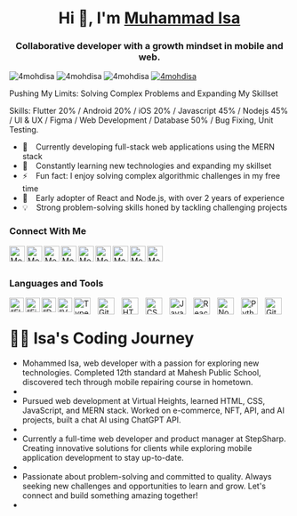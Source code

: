 
<h1 align="center"> Hi 👋, I'm <a href="https://isaxcode.vercel.app">Muhammad Isa</a></h1>
<h3 align="center">Collaborative developer with a growth mindset in mobile and web.</h3>

<div class="row">
    <img src="https://img.shields.io/github/followers/4mohdisa?label=Github%20followers&style=for-the-badge" alt="4mohdisa" />
    <img src="https://img.shields.io/github/stars/4mohdisa?label=Github%20stars&style=for-the-badge" alt="4mohdisa" />
    <img  src="https://komarev.com/ghpvc/?username=4mohdisa&label=Profile Views&color=blue&style=for-the-badge" alt="4mohdisa" />
    <a href="https://www.linkedin.com/in/mohammed-isa-72a34a226/"><img src="https://img.shields.io/badge/-CONNECT-blue?style=for-the-badge&logo=Linkedin&link=https://www.linkedin.com/in/mohammed-isa-72a34a226/" alt="4mohdisa" /> </a>
</div>

Pushing My Limits: Solving Complex Problems and Expanding My Skillset

Skills: Flutter 20% / Android 20% / iOS 20% / Javascript 45% / Nodejs 45% / UI & UX / Figma / Web Development / Database 50% / Bug Fixing, Unit Testing.

- 🔭 &ensp; Currently developing full-stack web applications using the MERN stack
- 🌱 &ensp; Constantly learning new technologies and expanding my skillset
- ⚡ &ensp;  Fun fact: I enjoy solving complex algorithmic challenges in my free time
- 🗿 &ensp;  Early adopter of React and Node.js, with over 2 years of experience
- 💡 &ensp; Strong problem-solving skills honed by tackling challenging projects

### Connect With Me

[<img align="left" alt="Mohammed Isa | Website" width="28px" src="https://firebasestorage.googleapis.com/v0/b/web-johannesmilke.appspot.com/o/other%2Fsocial%2Fwebsite.png?alt=media" />][website]
[<img align="left" alt="Mohammed Isa | Gmail" width="28px" src="https://www.vectorlogo.zone/logos/gmail/gmail-tile.svg" />][mail]
[<img align="left" alt="Mohammed Isa | YouTube" width="28px" src="https://www.vectorlogo.zone/logos/youtube/youtube-tile.svg" />][youtube]
[<img align="left" alt="Mohammed Isa | Twitter" width="28px" src="https://www.vectorlogo.zone/logos/twitter/twitter-tile.svg" />][twitter]
[<img align="left" alt="Mohammed Isa | LinkedIn" width="28px" src="https://www.vectorlogo.zone/logos/linkedin/linkedin-tile.svg" />][linkedin]
[<img align="left" alt="Mohammed Isa | Instagram" width="28px" src="https://www.vectorlogo.zone/logos/instagram/instagram-tile.svg" />][instagram]
[<img align="left" alt="Mohammed Isa | Facebook" width="28px" src="https://www.vectorlogo.zone/logos/facebook/facebook-tile.svg" />][facebook]
[<img align="left" alt="Mohammed Isa | Medium" width="28px" src="https://www.vectorlogo.zone/logos/medium/medium-tile.svg" />][medium]
[<img align="left" alt="Mohammed Isa | Gmail" width="28px" src="https://www.vectorlogo.zone/logos/whatsapp/whatsapp-tile.svg" />][whatsapp]

<br />
<br />

### Languages and Tools

[<img align="left" alt=“Flutter” width="26px" src="https://www.vectorlogo.zone/logos/flutterio/flutterio-icon.svg" />][flutter]
[<img align="left" alt=“Firebase” width="26px" src="https://www.vectorlogo.zone/logos/firebase/firebase-icon.svg" />][firebase]
[<img align="left" alt=“Dart” width="26px" src="https://www.vectorlogo.zone/logos/dartlang/dartlang-icon.svg" />][dart]
[<img align="left" alt=“VSCode” width="26px" src="https://www.vectorlogo.zone/logos/visualstudio_code/visualstudio_code-icon.svg" />][vscode]
<img align="left" alt="TypeScript" width="30px" style="padding-right:10px;" src="https://cdn.jsdelivr.net/gh/devicons/devicon/icons/typescript/typescript-plain.svg" />
<img align="left" alt="Git" width="30px" style="padding-right:10px;" src="https://cdn.jsdelivr.net/gh/devicons/devicon/icons/git/git-original.svg" />
<img align="left" alt="HTML" width="30px" style="padding-right:10px;" src="https://cdn.jsdelivr.net/gh/devicons/devicon/icons/html5/html5-plain.svg" />
<img align="left" alt="CSS" width="30px" style="padding-right:10px;" src="https://cdn.jsdelivr.net/gh/devicons/devicon/icons/css3/css3-plain.svg" />
<img align="left" alt="JavaScript" width="30px" style="padding-right:10px;" src="https://cdn.jsdelivr.net/gh/devicons/devicon/icons/javascript/javascript-plain.svg" />
<img align="left" alt="React" width="30px" style="padding-right:10px;" src="https://cdn.jsdelivr.net/gh/devicons/devicon/icons/react/react-original.svg" />
<img align="left" alt="NodeJS" width="30px" style="padding-right:10px;" src="https://cdn.jsdelivr.net/gh/devicons/devicon/icons/nodejs/nodejs-original.svg" />
<img align="left" alt="Python" width="30px" style="padding-right:10px;" src="https://cdn.jsdelivr.net/gh/devicons/devicon/icons/python/python-plain.svg" />
<img align="left" alt="GitHub" width="30px" style="padding-right:10px;" src="https://cdn.jsdelivr.net/gh/devicons/devicon/icons/github/github-original.svg" />

<br />

 <h1>👨‍💻 Isa's Coding Journey</h1>
 <ul>
<li>Mohammed Isa, web developer with a passion for exploring new technologies. Completed 12th standard at Mahesh Public School, discovered tech through mobile repairing course in hometown.<li/>
<li>Pursued web development at Virtual Heights, learned HTML, CSS, JavaScript, and MERN stack. Worked on e-commerce, NFT, API, and AI projects, built a chat AI using ChatGPT API.<li/>
<li>Currently a full-time web developer and product manager at StepSharp. Creating innovative solutions for clients while exploring mobile application development to stay up-to-date.<li/>
<li>Passionate about problem-solving and committed to quality. Always seeking new challenges and opportunities to learn and grow. Let's connect and build something amazing together! <li/>
 <ul/>

<br />
<br />

[website]: https://isaxcode.vercel.app
[whatsapp]: https://wa.me/+61450106807
[mail]: mailto:isaxxcode@gmail.com
[twitter]: https://twitter.com/btwitsisa
[youtube]: https://www.youtube.com/IsaXcode
[linkedin]: https://linkedin.com/in/mohammed-isa-72a34a226/
[github]: https://github.com/4mohdisa
[instagram]: https://www.instagram.com/isaxcode
[facebook]: https://www.facebook.com/mohdisa1234
[medium]: https://medium.com/@mohdisa233
[flutter]: https://flutter.dev
[dart]: https://dart.dev
[vscode]: https://code.visualstudio.com
[firebase]: https://firebase.google.com
